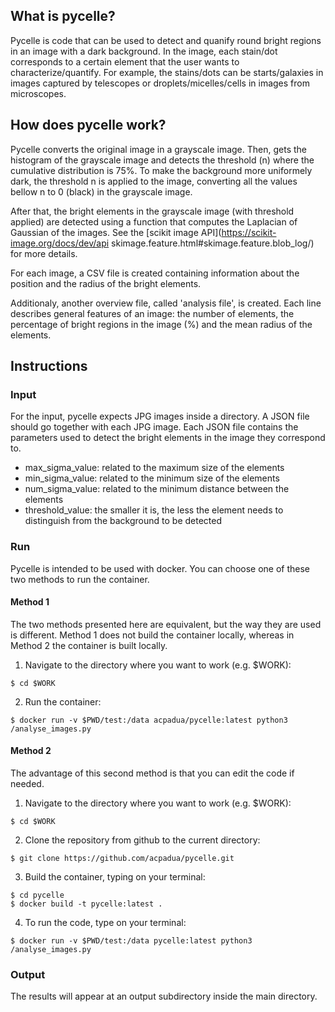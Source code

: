 ## What is pycelle?
Pycelle is code that can be used to detect and quanify round bright regions in an image with a dark background. In the image, each stain/dot corresponds to a certain element that the user wants to characterize/quantify. For example, the stains/dots can be starts/galaxies in images captured by telescopes or droplets/micelles/cells in images from microscopes.

## How does pycelle work?

Pycelle converts the original image in a grayscale image. Then, gets the histogram of the grayscale image and detects the threshold (n) where the cumulative distribution is 75%.
To make the background more uniformely dark, the threshold n is applied to the image, converting all the values bellow n to 0 (black) in the grayscale image.

After that, the bright elements in the grayscale image (with threshold applied) are detected using a function that computes the Laplacian of Gaussian of the images. See the [scikit image API](https://scikit-image.org/docs/dev/api skimage.feature.html#skimage.feature.blob_log/) for more details. 

For each image, a CSV file is created containing information about the position and the radius of the bright elements.

Additionaly, another overview file, called 'analysis file', is created. Each line describes general features of an image: the number of elements, the percentage of bright regions in the image (%) and the mean radius of the elements. 

## Instructions

### Input 
For the input, pycelle expects JPG images inside a directory. 
A JSON file should go together with each JPG image. 
Each JSON file contains the parameters used to detect the bright elements in the image they correspond to. 

- max_sigma_value: related to the maximum size of the elements
- min_sigma_value: related to the minimum size of the elements
- num_sigma_value: related to the minimum distance between the elements
- threshold_value: the smaller it is, the less the element needs to distinguish from the background to be detected

### Run 

Pycelle is intended to be used with docker. You can choose one of these two methods to run the container. 

#### Method 1

The two methods presented here are equivalent, but the way they are used is different. Method 1 does not build the container locally, whereas in Method 2 the container is built locally.

1. Navigate to the directory where you want to work (e.g. $WORK):
```
$ cd $WORK
```

2. Run the container:
```
$ docker run -v $PWD/test:/data acpadua/pycelle:latest python3 /analyse_images.py
```

#### Method 2

The advantage of this second method is that you can edit the code if needed.

1. Navigate to the directory where you want to work (e.g. $WORK):
```
$ cd $WORK
```

2. Clone the repository from github to the current directory:
```
$ git clone https://github.com/acpadua/pycelle.git
```

3. Build the container, typing on your terminal:
```
$ cd pycelle
$ docker build -t pycelle:latest .
```

4. To run the code, type on your terminal:
```
$ docker run -v $PWD/test:/data pycelle:latest python3 /analyse_images.py
```

### Output

The results will appear at an output subdirectory inside the main directory. 

